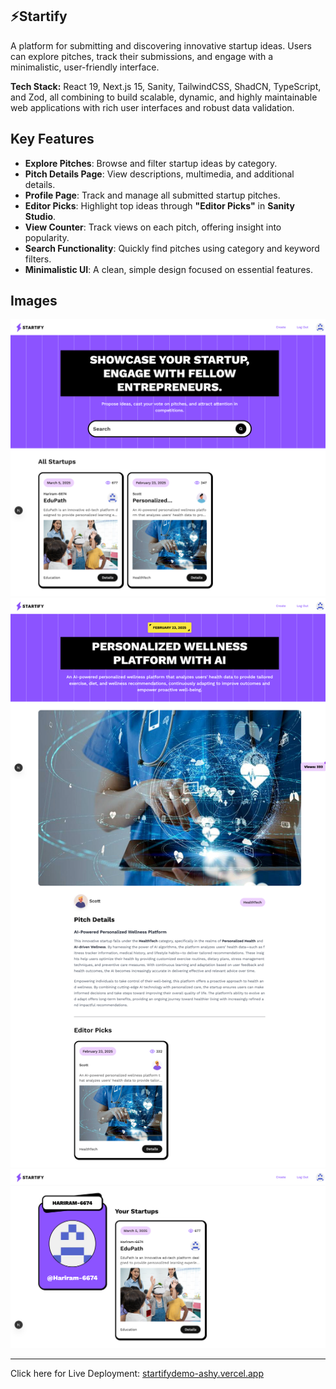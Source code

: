 ## ⚡Startify 

A platform for submitting and discovering innovative startup ideas. Users can explore pitches, track their submissions, and engage with a minimalistic, user-friendly interface.

**Tech Stack:** React 19, Next.js 15, Sanity, TailwindCSS, ShadCN, TypeScript, and Zod, all combining to build scalable, dynamic, and highly maintainable web applications with rich user interfaces and robust data validation.

##  Key Features

- **Explore Pitches**: Browse and filter startup ideas by category.
- **Pitch Details Page**: View descriptions, multimedia, and additional details.
- **Profile Page**: Track and manage all submitted startup pitches.
- **Editor Picks**: Highlight top ideas through **"Editor Picks"** in **Sanity Studio**.
- **View Counter**: Track views on each pitch, offering insight into popularity.
- **Search Functionality**: Quickly find pitches using category and keyword filters.
- **Minimalistic UI**: A clean, simple design focused on essential features.

## Images
<div align="center">
  <img src="https://github.com/Hariram-6674/Startup_Website/raw/master/images/startify_1.png">
  <img src="https://github.com/Hariram-6674/Startup_Website/raw/master/images/startify_2.png">
  <img src="https://github.com/Hariram-6674/Startup_Website/raw/master/images/startify_3.png">
</div>

---
Click here for Live Deployment: [startifydemo-ashy.vercel.app](https://startifydemo-ashy.vercel.app)
